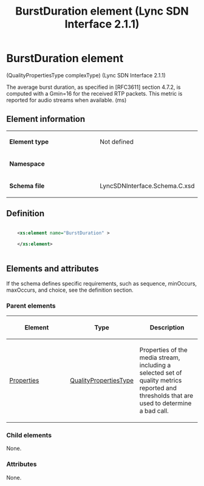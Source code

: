 ﻿---
title: BurstDuration element (Lync SDN Interface 2.1.1)
TOCTitle: BurstDuration element
ms:assetid: bf8780b5-e253-40ed-c082-bf1018903342
ms:mtpsurl: https://msdn.microsoft.com/library/Dn912680(v=office.15)
ms:contentKeyID: 64126849
ms.date: 02/16/2015
mtps_version: v=office.15
dev_langs:
- xml
---

# BurstDuration element 

(QualityPropertiesType complexType) (Lync SDN Interface 2.1.1)

The average burst duration, as specified in \[RFC3611\] section 4.7.2, is computed with a Gmin=16 for the received RTP packets. This metric is reported for audio streams when available. (ms)

## Element information

<table>
<colgroup>
<col style="width: 50%" />
<col style="width: 50%" />
</colgroup>
<tbody>
<tr class="odd">
<td><p><strong>Element type</strong></p></td>
<td><p>Not defined</p></td>
</tr>
<tr class="even">
<td><p><strong>Namespace</strong></p></td>
<td><p></p></td>
</tr>
<tr class="odd">
<td><p><strong>Schema file</strong></p></td>
<td><p>LyncSDNInterface.Schema.C.xsd</p></td>
</tr>
</tbody>
</table>


## Definition

```xml

    <xs:element name="BurstDuration" >
    
    </xs:element>
  
```

## Elements and attributes

If the schema defines specific requirements, such as sequence, minOccurs, maxOccurs, and choice, see the definition section.

### Parent elements

<table>
<colgroup>
<col style="width: 33%" />
<col style="width: 33%" />
<col style="width: 33%" />
</colgroup>
<thead>
<tr class="header">
<th><p>Element</p></th>
<th><p>Type</p></th>
<th><p>Description</p></th>
</tr>
</thead>
<tbody>
<tr class="odd">
<td><p><a href="properties-element-qualitytype-complextype-lync-sdn-interface-2-1-1.md">Properties</a></p></td>
<td><p><a href="qualitypropertiestype-complextype-lync-sdn-interface-2-1-1.md">QualityPropertiesType</a></p></td>
<td><p>Properties of the media stream, including a selected set of quality metrics reported and thresholds that are used to determine a bad call.</p></td>
</tr>
</tbody>
</table>


### Child elements

None.

### Attributes

None.

